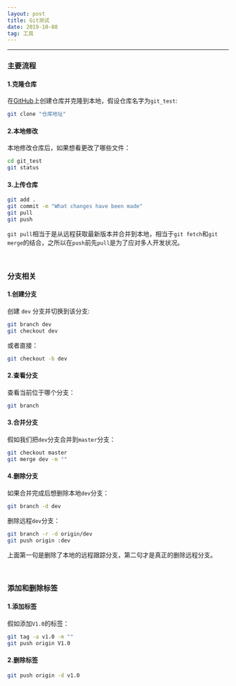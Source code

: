 ```yaml
---
layout: post
title: Git测试
date: 2019-10-08
tag: 工具
---
```


---

### 主要流程

#### 1.克隆仓库
在[GitHub](https://github.com/)上创建仓库并克隆到本地，假设仓库名字为`git_test`:
```bash
git clone "仓库地址"
```

#### 2.本地修改

本地修改仓库后，如果想看更改了哪些文件：

```bash
cd git_test
git status
```

#### 3.上传仓库
```bash
git add .
git commit -m "What changes have been made"
git pull
git push
```
`git pull`相当于是从远程获取最新版本并合并到本地，相当于`git fetch`和`git merge`的结合，之所以在`push`前先`pull`是为了应对多人开发状况。

<br>


### 分支相关

#### 1.创建分支

创建 `dev` 分支并切换到该分支:
```bash
git branch dev
git checkout dev
```
或者直接：
```bash
git checkout -b dev
```

#### 2.查看分支
查看当前位于哪个分支：
```bash
git branch
```

#### 3.合并分支
假如我们把`dev`分支合并到`master`分支：
```bash
git checkout master
git merge dev -m ""
```

#### 4.删除分支
如果合并完成后想删除本地`dev`分支：
```bash
git branch -d dev
```
删除远程`dev`分支：
```bash
git branch -r -d origin/dev
git push origin :dev
```
上面第一句是删除了本地的远程跟踪分支，第二句才是真正的删除远程分支。  

<br>

### 添加和删除标签

#### 1.添加标签
假如添加`V1.0`的标签：

```bash
git tag -a v1.0 -m ""
git push origin V1.0
```
#### 2.删除标签
```bash
git push origin -d v1.0
```

<br>